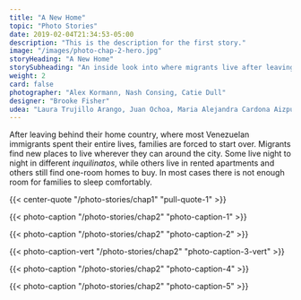 ```yaml
---
title: "A New Home"
topic: "Photo Stories"
date: 2019-02-04T21:34:53-05:00
description: "This is the description for the first story."
image: "/images/photo-chap-2-hero.jpg"
storyHeading: "A New Home"
storySubheading: "An inside look into where migrants live after leaving home"
weight: 2
card: false
photographer: "Alex Kormann, Nash Consing, Catie Dull"
designer: "Brooke Fisher"
udea: "Laura Trujillo Arango, Juan Ochoa, Maria Alejandra Cardona Aizpurua"
---
```


After leaving behind their home country, where most Venezuelan immigrants spent their entire lives, families are forced to start over. Migrants find new places to live wherever they can around the city. Some live night to night in different <em>inquilinatos</em>, while others live in rented apartments and others still find one-room homes to buy. In most cases there is not enough room for families to sleep comfortably. 

{{< center-quote "/photo-stories/chap1" "pull-quote-1" >}}

<div class="photo__line"></div>

<!-- Andrea's home -->
{{< photo-caption "/photo-stories/chap2" "photo-caption-1" >}}

<div class="photo__line"></div>

<!-- Naiomi's room -->
{{< photo-caption "/photo-stories/chap2" "photo-caption-2" >}}

<div class="photo__line"></div>

<!-- Deylena and Jonathan's home -->
{{< photo-caption-vert "/photo-stories/chap2" "photo-caption-3-vert" >}}

<div class="photo__line"></div>

<!-- Marisela's home -->
{{< photo-caption "/photo-stories/chap2" "photo-caption-4" >}}

<div class="photo__line"></div>

<!-- Friends living in inquilinato -->
{{< photo-caption "/photo-stories/chap2" "photo-caption-5" >}}